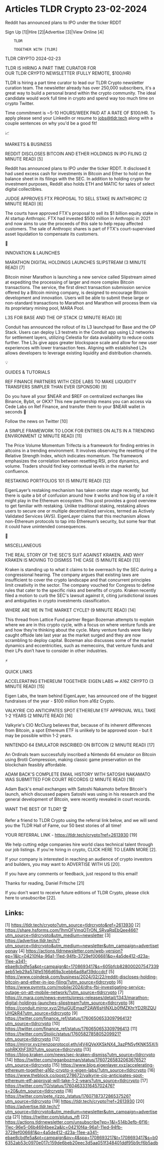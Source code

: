 # Articles TLDR Crypto 23-02-2024

Reddit has announced plans to IPO under the ticker RDDT  

Sign Up [1]|Hire [2]|Advertise [3]|View Online [4] 

		TLDR 

		TOGETHER WITH [TLDR]

TLDR CRYPTO 2024-02-23

 TLDR IS HIRING A PART TIME CURATOR FOR
OUR TLDR CRYPTO NEWSLETTER (FULLY REMOTE, $100/HR) 

 TLDR is hiring a part time curator to lead our
TLDR Crypto newsletter curation team. The newsletter already has
over 250,000 subscribers, it's a great way to build a personal brand
within the crypto community.
The ideal candidate would work full time in crypto and spend way too
much time on crypto Twitter.

Time commitment is ~5-10 HOURS/WEEK PAID AT A RATE OF $100/HR. To
apply please send your LinkedIn or resume to jobs@tldr.tech along
with a couple sentences on why you'd be a good fit!

📈 

MARKETS & BUSINESS

 REDDIT DISCLOSES BITCOIN AND ETHER HOLDINGS IN IPO FILING (2 MINUTE
READ) [5] 

 Reddit has announced plans to IPO under the ticker RDDT. It disclosed
it had used excess cash for investments in Bitcoin and Ether to hold
on the balance sheet in its filings with the SEC. In addition to
holding crypto for investment purposes, Reddit also holds ETH and
MATIC for sales of select digital collectibles. 

 JUDGE APPROVES FTX PROPOSAL TO SELL STAKE IN ANTHROPIC (2 MINUTE
READ) [6] 

 The courts have approved FTX's proposal to sell its $1 billion equity
stake in AI startup Anthropic. FTX had invested $500 million in
Anthropic in 2021 and now aims to use the proceeds of this sale to
help repay affected customers. The sale of Anthropic shares is part of
FTX's court-supervised asset liquidation to compensate its customers. 

🚀 

INNOVATION & LAUNCHES

 MARATHON DIGITAL HOLDINGS LAUNCHES SLIPSTREAM (3 MINUTE READ) [7] 

 Bitcoin miner Marathon is launching a new service called Slipstream
aimed at expediting the processing of larger and more complex Bitcoin
transactions. The service, the first direct transaction submission
service offered by a Bitcoin mining company, is designed to encourage
Bitcoin development and innovation. Users will be able to submit these
large or non-standard transactions to Marathon and Marathon will
process them via its proprietary mining pool, MARA Pool. 

 L3S FOR BASE AND THE OP STACK (2 MINUTE READ) [8] 

 Conduit has announced the rollout of its L3 launchpad for Base and
the OP Stack. Users can deploy L3 testnets in the Conduit app using L2
networks for settlement layers, utilizing Celestia for data
availability to reduce costs further. The L3s give apps greater
blockspace scale and allow for new user experiences with lower
transaction fees. Aligning with established L2s allows developers to
leverage existing liquidity and distribution channels. 

💡 

GUIDES & TUTORIALS

 REF FINANCE PARTNERS WITH CEDE LABS TO MAKE LIQUIDITY TRANSFERS
SIMPLER THAN EVER (SPONSOR) [9] 

 Do you have all your $NEAR and $REF on centralized exchanges like
Binance, Bybit, or OKX?
This new partnership means you can access via Cede Labs on Ref
Finance, and transfer them to your $NEAR wallet in seconds 🎉

Follow the news on Twitter [10]

 A SIMPLE FRAMEWORK TO LOOK FOR ENTRIES ON ALTS IN A TRENDING
ENVIRONMENT (2 MINUTE READ) [11] 

 The Price Volume Momentum Trifecta is a framework for finding entries
in altcoins in a trending environment. It involves observing the
resetting of the Relative Strength Index, which indicates momentum.
The framework emphasizes the correlation between resetting RSI, price
dynamics, and volume. Traders should find key contextual levels in the
market for confluence. 

 RESTAKING PORTFOLIOS 101 (5 MINUTE READ) [12] 

 EigenLayer’s restaking mechanism has taken center stage recently,
but there is quite a bit of confusion around how it works and how big
of a role it might play in the Ethereum ecosystem. This post provides
a good overview to get familiar with restaking. Unlike traditional
staking, restaking allows users to secure one or multiple
decentralized services, termed as Actively Validated Services (AVS).
EigenLayer claims that this mechanism allows non-Ethereum protocols to
tap into Ethereum’s security, but some fear that it could have
unintended consequences. 

🦄 

MISCELLANEOUS

 THE REAL STORY OF THE SEC’S SUIT AGAINST KRAKEN, AND WHY KRAKEN IS
MOVING TO DISMISS THE CASE (5 MINUTE READ) [13] 

 Kraken is standing up to what it claims to be overreach by the SEC
during a congressional hearing. The company argues that existing laws
are insufficient to cover the crypto landscape and that concurrent
principles limit creativity in the sector. The company vouched for
Congress to define rules that cater to the specific risks and benefits
of crypto. Kraken recently filed a motion to curb the SEC's lawsuit
against it, citing jurisdictional issues and ambiguities in crypto
investments classification. 

 WHERE ARE WE IN THE MARKET CYCLE? (9 MINUTE READ) [14] 

 This thread from Lattice Fund partner Regan Bozeman attempts to
explain where we are in this crypto cycle, with a focus on where
venture funds are and how they’re thinking about the cycle. Many
venture funds were likely caught offside late last year as the market
surged and they are now scrambling to deploy capital. Bozeman also
discusses some of the market dynamics and eccentricities, such as
memecoins, that venture funds and their LPs don’t have to consider
in other industries. 

⚡ 

QUICK LINKS

 ACCELERATING ETHEREUM TOGETHER: EIGEN LABS ∞ A16Z CRYPTO (3 MINUTE
READ) [15] 

 Eigen Labs, the team behind EigenLayer, has announced one of the
biggest fundraises of the year - $100 million from a16z Crypto. 

 VALKYRIE CIO ANTICIPATES SPOT ETHEREUM ETF APPROVAL WILL TAKE 1-2
YEARS (2 MINUTE READ) [16] 

 Valkyrie's CIO McClurg believes that, because of its inherent
differences from Bitcoin, a spot Ethereum ETF is unlikely to be
approved soon - but it may be possible within 1-2 years. 

 NINTENDO 64 EMULATOR INSCRIBED ON BITCOIN (2 MINUTE READ) [17] 

 An Ordinals team successfully inscribed a Nintendo 64 emulator on
Bitcoin using Brotli Compression, making classic game preservation on
the blockchain feasibly affordable. 

 ADAM BACK'S COMPLETE EMAIL HISTORY WITH SATOSHI NAKAMATO WAS
SUBMITTED FOR COURT RECORDS (2 MINUTE READ) [18] 

 Adam Back's email exchanges with Satoshi Nakamoto before Bitcoin's
launch, which discussed papers Satoshi was using in his research and
the general development of Bitcoin, were recently revealed in court
records. 

WANT THE BEST OF TLDR? 🏆

Refer a friend to TLDR Crypto using the referral link below, and we
will send you the TLDR Hall of Fame, our 50 best stories of all time!

YOUR REFERRAL LINK - https://tldr.tech/crypto?ref=2613930 [19]

 We help cutting edge companies hire world class technical talent
through our job listings. If you're hiring in crypto, CLICK HERE TO
LEARN MORE [2]. 

If your company is interested in reaching an audience of crypto
investors and builders, you may want to ADVERTISE WITH US [20]. 

If you have any comments or feedback, just respond to this email! 

Thanks for reading, 
Daniel Fritsche [21] 

If you don't want to receive future editions of TLDR Crypto,
please click here to unsubscribe [22]. 

 

Links:
------
[1] https://tldr.tech/crypto?utm_source=tldrcrypto&ref=2613930
[2] https://share.hsforms.com/1hmOFVmqOTrON_SRvaRqEbQee466?utm_source=tldrcrypto&utm_medium=newsletter
[3] https://advertise.tldr.tech/?utm_source=tldrcrypto&utm_medium=newsletter&utm_campaign=advertisetopnav
[4] https://actions.tldrnewsletter.com/web-version?ep=1&lc=04210f4a-96a1-11ed-94fb-3729ef006681&p=4a5de412-d23a-11ee-a341-ebae8cbdfe5a&pt=campaign&t=1708693417&s=605bfcb828000207547339aeb51eb29a574fe5166d69a3cebb6ad8af39dccdcf
[5] https://www.coindesk.com/business/2024/02/22/reddit-discloses-holding-bitcoin-and-ether-in-ipo-filing/?utm_source=tldrcrypto
[6] https://www.pymnts.com/mobile/2024/dhs-fbi-investigating-service-outage-on-att-mobile-network/?utm_source=tldrcrypto
[7] https://ir.mara.com/news-events/press-releases/detail/1343/marathon-digital-holdings-launches-slipstream?utm_source=tldrcrypto
[8] https://conduit.mirror.xyz/2HujGUEmazP2AW6sHjNXLb0fMZKhrYD2RIZQUUHQkR4?utm_source=tldrcrypto
[9] https://twitter.com/finance_ref/status/1760650653309796413?utm_source=tldrcrypto
[10] https://twitter.com/finance_ref/status/1760650653309796413
[11] https://twitter.com/Stoiiic/status/1760582785805209921?utm_source=tldrcrypto
[12] https://mirror.xyz/renzoprotocol.eth/i4V4QVeXKSkNX4_3azPN5yfKNK55Xi1isphRKXhF3X0?utm_source=tldrcrypto
[13] https://blog.kraken.com/news/sec-kraken-dismiss?utm_source=tldrcrypto
[14] https://twitter.com/reganbozman/status/1760726583206367652?utm_source=tldrcrypto
[15] https://www.blog.eigenlayer.xyz/accelerating-ethereum-together-a16z-crypto-x-eigen-labs/?utm_source=tldrcrypto
[16] https://www.theblock.co/post/278672/valkyrie-cio-anticipates-spot-ethereum-etf-approval-will-take-1-2-years?utm_source=tldrcrypto
[17] https://twitter.com/TO/status/1760463331645702476?s=20&utm_source=tldrcrypto
[18] https://twitter.com/pete_rizzo_/status/1760718737286537526?utm_source=tldrcrypto
[19] https://tldr.tech/crypto?ref=2613930
[20] https://advertise.tldr.tech/?utm_source=tldrcrypto&utm_medium=newsletter&utm_campaign=advertisecta
[21] https://twitter.com/plutus_nft
[22] https://actions.tldrnewsletter.com/unsubscribe?ep=1&l=514b3efb-6f16-11ec-96e5-06b4694bee2a&lc=04210f4a-96a1-11ed-94fb-3729ef006681&p=4a5de412-d23a-11ee-a341-ebae8cbdfe5a&pt=campaign&pv=4&spa=1708693217&t=1708693417&s=b06352ab53c0970e017c159de6beb20eec3d5aa051f348401ddf95b9cf6b5adb